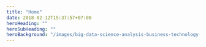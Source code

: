 ```yaml
---
title: "Home"
date: 2018-02-12T15:37:57+07:00
heroHeading: ""  
heroSubHeading: "" 
heroBackground: "/images/big-data-science-analysis-business-technology-concept-virtual-screen-203369761.jpg"
---
```

